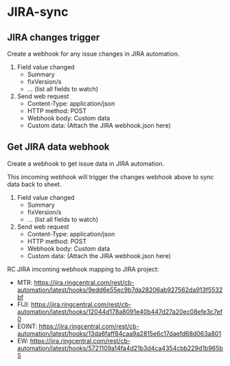 # JIRA-sync

## JIRA changes trigger

Create a webhook for any issue changes in JIRA automation.

1. Field value changed
    * Summary
    * fixVersion/s
    * ... (list all fields to watch)
2. Send web request
    * Content-Type: application/json
    * HTTP method: POST
    * Webhook body: Custom data
    * Custom data: (Attach the JIRA webhook.json here)


## Get JIRA data webhook

Create a webhook to get issue data in JIRA automation.

This imcoming webhook will trigger the changes webhook above to sync data back to sheet.

1. Field value changed
    * Summary
    * fixVersion/s
    * ... (list all fields to watch)
2. Send web request
    * Content-Type: application/json
    * HTTP method: POST
    * Webhook body: Custom data
    * Custom data: (Attach the JIRA webhook.json here)


RC JIRA imcoming webhook mapping to JIRA project:
- MTR: https://jira.ringcentral.com/rest/cb-automation/latest/hooks/9edd6e55ec9b7da28206ab927562da913f5532bf
- FIJI: https://jira.ringcentral.com/rest/cb-automation/latest/hooks/12044d178a8091e40b447d27a20ec08efe3c7ef0
- EOINT: https://jira.ringcentral.com/rest/cb-automation/latest/hooks/13da6faff84caa9a2815e6c17daefd68d063a801
- EW: https://jira.ringcentral.com/rest/cb-automation/latest/hooks/5721109a14fa4d21b3d4ca4354cbb229d1b965b5
